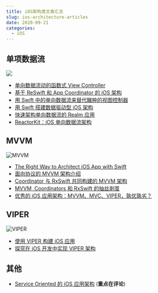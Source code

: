 ```yaml
---
title: iOS架构类文章汇总
slug: ios-architecture-articles
date: 2020-09-21
categories:
  - iOS
---
```


## 单项数据流

![](https://cdn.zhangwen.site/uPic/flux-simple-f8-diagram-with-client-action-1300w.png)

- [单向数据流动的函数式 View Controller](https://onevcat.com/2017/07/state-based-viewcontroller/)
- [基于 ReSwift 和 App Coordinator 的 iOS 架构](http://www.infoq.com/cn/articles/ios-arch-based-on-reswift-and-app-coordinator)
- [用 Swift 中的单向数据流来替代臃肿的视图控制器](https://news.realm.io/cn/news/benji-encz-unidirectional-data-flow-swift/)
- [用 Swift 搭建数据驱动型 iOS 架构](http://www.mrpeak.cn/blog/swift-dda/)
- [快速架构单向数据流的 Realm 应用](https://news.realm.io/cn/news/unidirectional-data-flow-in-swift/)
- [ReactorKit：iOS 单向数据流架构](http://www.infoq.com/cn/news/2017/05/ReactorKit-iOS-data-flow-danxian)

## MVVM

![MVVM](https://cdn.zhangwen.site/uPic/mvvm.png)

- [The Right Way to Architect iOS App with Swift
  ](http://limboy.me/tech/2017/06/22/the-right-way-to-ios-architecture.html)
- [面向协议的 MVVM 架构介绍](https://news.realm.io/cn/news/doios-natasha-murashev-protocol-oriented-mvvm/)
- [Coordinator 与 RxSwift 共同构建的 MVVM 架构](https://news.realm.io/cn/news/mobilization-lukasz-mroz-mvvm-coordinators-rxswift/)
- [MVVM, Coordinators 和 RxSwift 的抽丝剥茧](https://juejin.im/post/59acf7dcf265da24722fe6a1)
- [优秀的 iOS 应用架构：MVVM、MVC、VIPER，孰优孰劣？](https://news.realm.io/cn/news/krzysztof-zablocki-mDevCamp-ios-architecture-mvvm-mvc-viper/)

## VIPER

![VIPER](https://cdn.zhangwen.site/uPic/2014-06-07-viper-wireframe.png)

- [使用 VIPER 构建 iOS 应用](https://objccn.io/issue-13-5/)
- [探究在 iOS 开发中实现 VIPER 架构](https://github.com/TangentW/TanVIPER)

## 其他

- [Service Oriented 的 iOS 应用架构](http://tech.glowing.com/cn/service-oriented-ios-architecture/) (**重点在评论**)
